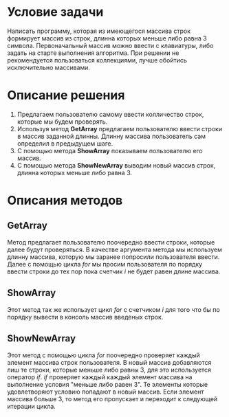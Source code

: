 # Условие задачи
Написать программу, которая из имеющегося массива строк формирует массив из строк, длинна которых меньше либо равна 3 символа. Первоначальный массив можно ввести с клавиатуры, либо задать на старте выполнения алгоритма. При решении не рекомендуется пользоваться коллекциями, лучше обойтись исключительно массивами.

# Описание решения

1. Предлагаем пользователю самому ввести колличество строк, которые мы будем проверять.
2. Используя метод **GetArray** предлагаем пользователю ввести строки в массив заданной длинны. Длинну массива пользователь сам определил в предыдущем шаге.
3. С помощью метода **ShowArray** показываем пользователю его массив.
4. С помощью метода **ShowNewArray** выводим новый массив строк, длинна которых меньше либо равна 3.

# Описания методов
## GetArray
Метод предлагает пользователю поочередно ввести строки, которые далее будут проверяться. В качестве аргумента метода мы используем длинну массива, которую мы заранее попросили пользователя ввести.
Далее с помощью цикла *for* мы просим пользователя по порядку ввести строки до тех пор пока счетчик *i* не будет равен длине массива.
## ShowArray
Этот метод так же использует цикл *for* с счетчиком *i* для того что бы по порядку вывести в консоль массив введеных строк.
## ShowNewArray
Этот метод с помощью цикла *for* поочередно проверяет каждый элемент массива строк пользователя. В новый массив добавляются лиш те строки, которые меньше либо равны 3, для это используется оператор *if*. *if* проверяет каждый каждый элемент массива на выполнение условия "меньше либо равен 3". Те элементы которые удовлетворяют условию попадают в новый массив. Если элемент массива больше 3, то метод его пропускает и переходит к следующей итерации цикла.